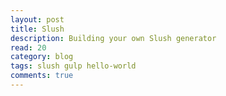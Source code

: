 ```yaml
---
layout: post
title: Slush
description: Building your own Slush generator
read: 20
category: blog
tags: slush gulp hello-world
comments: true
---
```


